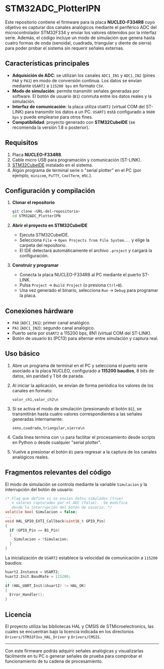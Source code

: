 # STM32ADC_PlotterIPN

Este repositorio contiene el firmware para la placa **NUCLEO-F334R8** cuyo objetivo es capturar dos canales analógicos mediante el periférico ADC del microcontrolador STM32F334 y enviar los valores obtenidos por la interfaz serie. Además, el código incluye un modo de simulación que genera hasta cuatro formas de onda (senoidal, cuadrada, triangular y diente de sierra) para poder probar el sistema sin requerir señales externas.

## Características principales

- **Adquisición de ADC**: se utilizan los canales `ADC1_IN1` y `ADC1_IN2` (pines `PA0` y `PA1`) en modo de conversión continua. Los datos se envían mediante `USART2` a `115200 bps` en formato `CSV`.
- **Modo de simulación**: permite transmitir señales generadas por software. El botón de usuario (`B1`) conmuta entre los datos reales y la simulación.
- **Interfaz de comunicación**: la placa utiliza `USART2` (virtual COM del ST-LINK) para transmitir los datos a un PC. `USART1` está configurado a `9600 bps` y puede emplearse para otros fines.
- **Compatibilidad**: proyecto generado con **STM32CubeIDE** (se recomienda la versión 1.8 o posterior).

## Requisitos

1. Placa **NUCLEO-F334R8**.
2. Cable micro USB para programación y comunicación (ST-LINK).
3. [STM32CubeIDE](https://www.st.com/en/development-tools/stm32cubeide.html) instalado en el sistema.
4. Algún programa de terminal serie o "serial plotter" en el PC (por ejemplo, `minicom`, `PuTTY`, `CoolTerm`, etc.).

## Configuración y compilación

1. **Clonar el repositorio**

   ```bash
   git clone <URL-del-repositorio>
   cd STM32ADC_PlotterIPN
   ```
2. **Abrir el proyecto en STM32CubeIDE**

   - Ejecuta STM32CubeIDE.
   - Selecciona `File` → `Open Projects from File System...` y elige la carpeta del repositorio.
   - El IDE detectará automáticamente el archivo `.project` y cargará la configuración.
3. **Construir y programar**

   - Conecta la placa NUCLEO-F334R8 al PC mediante el puerto ST-LINK.
   - Pulsa `Project` → `Build Project` (o presiona `Ctrl+B`).
   - Una vez generado el binario, selecciona `Run` → `Debug` para programar la placa.

## Conexiones hárdware

- `PA0` (`ADC1_IN1`): primer canal analógico.
- `PA1` (`ADC1_IN2`): segundo canal analógico.
- Puerto serie por `USART2` a 115200 bps, 8N1 (virtual COM del ST-LINK).
- Botón de usuario `B1` (PC13) para alternar entre simulación y captura real.

## Uso básico

1. Abre un programa de terminal en el PC y selecciona el puerto serie asociado a la placa NUCLEO, configurado a **115200 baudios**, 8 bits de datos, sin paridad y 1 bit de parada.
2. Al iniciar la aplicación, se envían de forma periódica los valores de los canales en formato:

   ```
   valor_ch1,valor_ch2\n
   ```
3. Si se activa el modo de simulación (presionando el botón `B1`), se transmitirán hasta cuatro valores correspondientes a las señales generadas internamente:

   ```
   seno,cuadrada,triangular,sierra\n
   ```
4. Cada línea termina con `\n` para facilitar el procesamiento desde scripts en Python o desde cualquier "serial plotter".
5. Vuelve a presionar el botón `B1` para regresar a la captura de los canales analógicos reales.

## Fragmentos relevantes del código

El modo de simulación se controla mediante la variable `Simulacion` y la interrupción del botón de usuario:

```c
/* Flag que define si se envían datos simulados (true)
   o valores capturados por el ADC (false).  Se modifica
   desde la interrupción del botón de usuario. */
volatile bool Simulacion = false;
...
void HAL_GPIO_EXTI_Callback(uint16_t GPIO_Pin)
{
  if (GPIO_Pin == B1_Pin)
  {
    Simulacion = !Simulacion;
  }
}
```

La inicialización de `USART2` establece la velocidad de comunicación a `115200` baudios:

```c
huart2.Instance = USART2;
huart2.Init.BaudRate = 115200;
...
if (HAL_UART_Init(&huart2) != HAL_OK)
{
  Error_Handler();
}
```

## Licencia

El proyecto utiliza las bibliotecas HAL y CMSIS de STMicroelectronics, las cuales se encuentran bajo la licencia indicada en los directorios `Drivers/STM32F3xx_HAL_Driver` y `Drivers/CMSIS`.

---

Con este firmware podrás adquirir señales analógicas y visualizarlas fácilmente en tu PC o generar señales de prueba para comprobar el funcionamiento de tu cadena de procesamiento.
